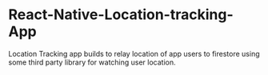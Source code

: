 # React-Native-Location-tracking-App
Location Tracking app builds to relay location of app users to firestore using some third party library for watching user location.

